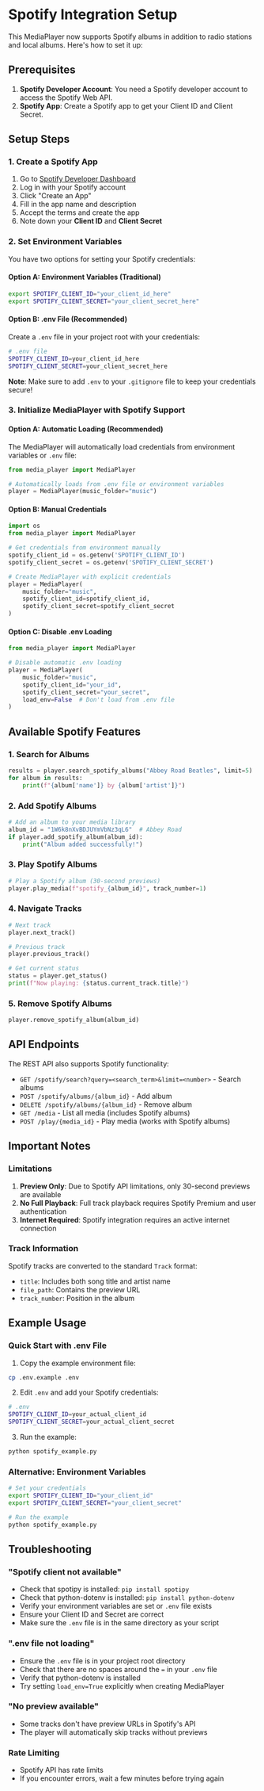 # Spotify Integration Setup

This MediaPlayer now supports Spotify albums in addition to radio stations and local albums. Here's how to set it up:

## Prerequisites

1. **Spotify Developer Account**: You need a Spotify developer account to access the Spotify Web API.
2. **Spotify App**: Create a Spotify app to get your Client ID and Client Secret.

## Setup Steps

### 1. Create a Spotify App

1. Go to [Spotify Developer Dashboard](https://developer.spotify.com/dashboard)
2. Log in with your Spotify account
3. Click "Create an App"
4. Fill in the app name and description
5. Accept the terms and create the app
6. Note down your **Client ID** and **Client Secret**

### 2. Set Environment Variables

You have two options for setting your Spotify credentials:

#### Option A: Environment Variables (Traditional)

```bash
export SPOTIFY_CLIENT_ID="your_client_id_here"
export SPOTIFY_CLIENT_SECRET="your_client_secret_here"
```

#### Option B: .env File (Recommended)

Create a `.env` file in your project root with your credentials:

```bash
# .env file
SPOTIFY_CLIENT_ID=your_client_id_here
SPOTIFY_CLIENT_SECRET=your_client_secret_here
```

**Note**: Make sure to add `.env` to your `.gitignore` file to keep your credentials secure!

### 3. Initialize MediaPlayer with Spotify Support

#### Option A: Automatic Loading (Recommended)

The MediaPlayer will automatically load credentials from environment variables or `.env` file:

```python
from media_player import MediaPlayer

# Automatically loads from .env file or environment variables
player = MediaPlayer(music_folder="music")
```

#### Option B: Manual Credentials

```python
import os
from media_player import MediaPlayer

# Get credentials from environment manually
spotify_client_id = os.getenv('SPOTIFY_CLIENT_ID')
spotify_client_secret = os.getenv('SPOTIFY_CLIENT_SECRET')

# Create MediaPlayer with explicit credentials
player = MediaPlayer(
    music_folder="music",
    spotify_client_id=spotify_client_id,
    spotify_client_secret=spotify_client_secret
)
```

#### Option C: Disable .env Loading

```python
from media_player import MediaPlayer

# Disable automatic .env loading
player = MediaPlayer(
    music_folder="music",
    spotify_client_id="your_id",
    spotify_client_secret="your_secret",
    load_env=False  # Don't load from .env file
)
```

## Available Spotify Features

### 1. Search for Albums

```python
results = player.search_spotify_albums("Abbey Road Beatles", limit=5)
for album in results:
    print(f"{album['name']} by {album['artist']}")
```

### 2. Add Spotify Albums

```python
# Add an album to your media library
album_id = "1W6k8nXvBDJUYmVbNz3qL6"  # Abbey Road
if player.add_spotify_album(album_id):
    print("Album added successfully!")
```

### 3. Play Spotify Albums

```python
# Play a Spotify album (30-second previews)
player.play_media(f"spotify_{album_id}", track_number=1)
```

### 4. Navigate Tracks

```python
# Next track
player.next_track()

# Previous track
player.previous_track()

# Get current status
status = player.get_status()
print(f"Now playing: {status.current_track.title}")
```

### 5. Remove Spotify Albums

```python
player.remove_spotify_album(album_id)
```

## API Endpoints

The REST API also supports Spotify functionality:

- `GET /spotify/search?query=<search_term>&limit=<number>` - Search albums
- `POST /spotify/albums/{album_id}` - Add album
- `DELETE /spotify/albums/{album_id}` - Remove album
- `GET /media` - List all media (includes Spotify albums)
- `POST /play/{media_id}` - Play media (works with Spotify albums)

## Important Notes

### Limitations

1. **Preview Only**: Due to Spotify API limitations, only 30-second previews are available
2. **No Full Playback**: Full track playback requires Spotify Premium and user authentication
3. **Internet Required**: Spotify integration requires an active internet connection

### Track Information

Spotify tracks are converted to the standard `Track` format:

- `title`: Includes both song title and artist name
- `file_path`: Contains the preview URL
- `track_number`: Position in the album

## Example Usage

### Quick Start with .env File

1. Copy the example environment file:

```bash
cp .env.example .env
```

2. Edit `.env` and add your Spotify credentials:

```bash
# .env
SPOTIFY_CLIENT_ID=your_actual_client_id
SPOTIFY_CLIENT_SECRET=your_actual_client_secret
```

3. Run the example:

```bash
python spotify_example.py
```

### Alternative: Environment Variables

```bash
# Set your credentials
export SPOTIFY_CLIENT_ID="your_client_id"
export SPOTIFY_CLIENT_SECRET="your_client_secret"

# Run the example
python spotify_example.py
```

## Troubleshooting

### "Spotify client not available"

- Check that spotipy is installed: `pip install spotipy`
- Check that python-dotenv is installed: `pip install python-dotenv`
- Verify your environment variables are set or `.env` file exists
- Ensure your Client ID and Secret are correct
- Make sure the `.env` file is in the same directory as your script

### ".env file not loading"

- Ensure the `.env` file is in your project root directory
- Check that there are no spaces around the `=` in your `.env` file
- Verify that python-dotenv is installed
- Try setting `load_env=True` explicitly when creating MediaPlayer

### "No preview available"

- Some tracks don't have preview URLs in Spotify's API
- The player will automatically skip tracks without previews

### Rate Limiting

- Spotify API has rate limits
- If you encounter errors, wait a few minutes before trying again

